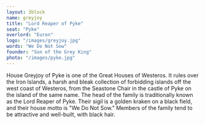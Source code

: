 ```yaml
---
layout: 3block
name: greyjoy
title: "Lord Reaper of Pyke"
seat: "Pyke"
overlord: "Euron"
logo: "/images/greyjoy.jpg"
words: "We Do Not Sow"
founder: "Son of the Grey King"
photo: "/images/pyke.jpg"
---
```


House Greyjoy of Pyke is one of the Great Houses of Westeros. It rules over the Iron Islands, a harsh and bleak collection of forbidding islands off the west coast of Westeros, from the Seastone Chair in the castle of Pyke on the island of the same name. The head of the family is traditionally known as the Lord Reaper of Pyke. Their sigil is a golden kraken on a black field, and their house motto is "We Do Not Sow." Members of the family tend to be attractive and well-built, with black hair.